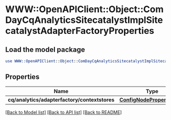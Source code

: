 # WWW::OpenAPIClient::Object::ComDayCqAnalyticsSitecatalystImplSitecatalystAdapterFactoryProperties

## Load the model package
```perl
use WWW::OpenAPIClient::Object::ComDayCqAnalyticsSitecatalystImplSitecatalystAdapterFactoryProperties;
```

## Properties
Name | Type | Description | Notes
------------ | ------------- | ------------- | -------------
**cq/analytics/adapterfactory/contextstores** | [**ConfigNodePropertyArray**](ConfigNodePropertyArray.md) |  | [optional] 

[[Back to Model list]](../README.md#documentation-for-models) [[Back to API list]](../README.md#documentation-for-api-endpoints) [[Back to README]](../README.md)


